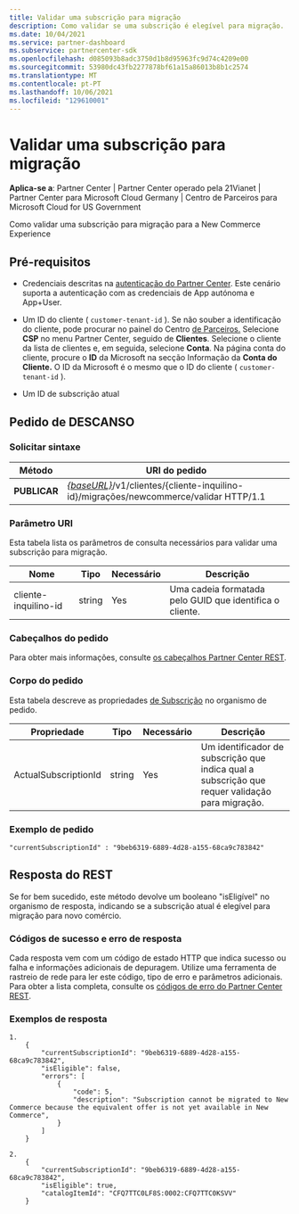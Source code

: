 ```yaml
---
title: Validar uma subscrição para migração
description: Como validar se uma subscrição é elegível para migração.
ms.date: 10/04/2021
ms.service: partner-dashboard
ms.subservice: partnercenter-sdk
ms.openlocfilehash: d085093b8adc3750d1b8d95963fc9d74c4209e00
ms.sourcegitcommit: 53980dc43fb2277878bf61a15a86013b8b1c2574
ms.translationtype: MT
ms.contentlocale: pt-PT
ms.lasthandoff: 10/06/2021
ms.locfileid: "129610001"
---
```

# <a name="validate-a-subscription-for-migration"></a>Validar uma subscrição para migração

**Aplica-se a**: Partner Center | Partner Center operado pela 21Vianet | Partner Center para Microsoft Cloud Germany | Centro de Parceiros para Microsoft Cloud for US Government

Como validar uma subscrição para migração para a New Commerce Experience

## <a name="prerequisites"></a>Pré-requisitos

- Credenciais descritas na [autenticação do Partner Center](partner-center-authentication.md). Este cenário suporta a autenticação com as credenciais de App autónoma e App+User.

- Um ID do cliente ( `customer-tenant-id` ). Se não souber a identificação do cliente, pode procurar no painel do Centro [de Parceiros.](https://partner.microsoft.com/dashboard) Selecione **CSP** no menu Partner Center, seguido de **Clientes**. Selecione o cliente da lista de clientes e, em seguida, selecione **Conta**. Na página conta do cliente, procure o **ID** da Microsoft na secção Informação da **Conta do Cliente.** O ID da Microsoft é o mesmo que o ID do cliente ( `customer-tenant-id` ).

- Um ID de subscrição atual

## <a name="rest-request"></a>Pedido de DESCANSO

### <a name="request-syntax"></a>Solicitar sintaxe

| Método  | URI do pedido                                                                                                            |
|---------|------------------------------------------------------------------------------------------------------------------------|
|**PUBLICAR** | [*{baseURL}*](partner-center-rest-urls.md)/v1/clientes/{cliente-inquilino-id}/migrações/newcommerce/validar HTTP/1.1  |

### <a name="uri-parameter"></a>Parâmetro URI

Esta tabela lista os parâmetros de consulta necessários para validar uma subscrição para migração.

| Nome               | Tipo   | Necessário | Descrição                                           |
|--------------------|--------|----------|-------------------------------------------------------|
| cliente-inquilino-id | string | Yes      | Uma cadeia formatada pelo GUID que identifica o cliente. |

### <a name="request-headers"></a>Cabeçalhos do pedido

Para obter mais informações, consulte [os cabeçalhos Partner Center REST](headers.md).

### <a name="request-body"></a>Corpo do pedido

Esta tabela descreve as propriedades [de Subscrição](subscription-resources.md) no organismo de pedido.

| Propriedade              | Tipo             | Necessário        | Descrição |
|-----------------------|------------------|-----------------|-----------------------------------------------------------------------------------------------------------|
| ActualSubscriptionId | string           | Yes             | Um identificador de subscrição que indica qual a subscrição que requer validação para migração.            |

### <a name="request-example"></a>Exemplo de pedido

```http
"currentSubscriptionId" : "9beb6319-6889-4d28-a155-68ca9c783842"
```

## <a name="rest-response"></a>Resposta do REST

Se for bem sucedido, este método devolve um booleano "isEligível" no organismo de resposta, indicando se a subscrição atual é elegível para migração para novo comércio.

### <a name="response-success-and-error-codes"></a>Códigos de sucesso e erro de resposta

Cada resposta vem com um código de estado HTTP que indica sucesso ou falha e informações adicionais de depuragem. Utilize uma ferramenta de rastreio de rede para ler este código, tipo de erro e parâmetros adicionais. Para obter a lista completa, consulte os [códigos de erro do Partner Center REST](error-codes.md).

### <a name="response-examples"></a>Exemplos de resposta

```http
1. 
    {
        "currentSubscriptionId": "9beb6319-6889-4d28-a155-68ca9c783842",
        "isEligible": false,
        "errors": [
            {
                "code": 5,
                "description": "Subscription cannot be migrated to New Commerce because the equivalent offer is not yet available in New Commerce",
            }
        ]
    }
```

```http
2. 
    {
        "currentSubscriptionId": "9beb6319-6889-4d28-a155-68ca9c783842",
        "isEligible": true,
        "catalogItemId": "CFQ7TTC0LF8S:0002:CFQ7TTC0KSVV"
    }
```
